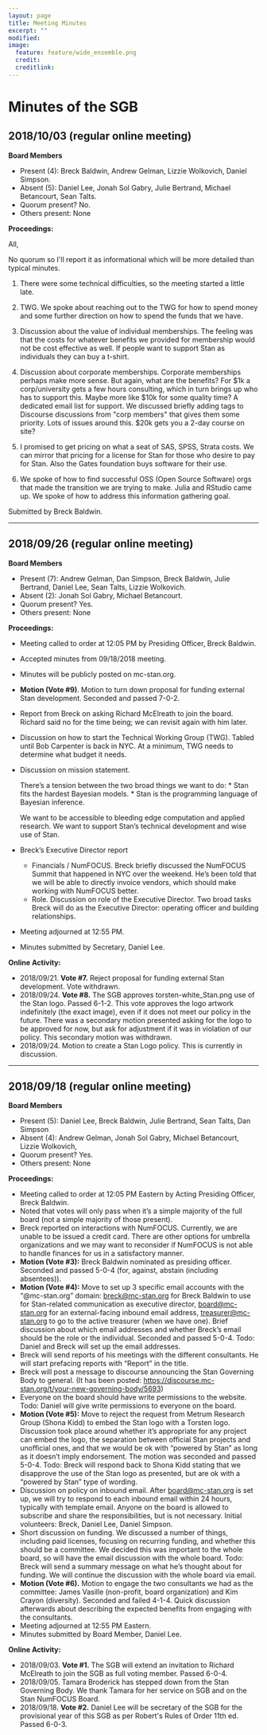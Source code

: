 ```yaml
---
layout: page
title: Meeting Minutes
excerpt: ""
modified:
image:
  feature: feature/wide_ensemble.png
  credit:
  creditlink:
---
```


# Minutes of the SGB

## 2018/10/03 (regular online meeting)

**Board Members**

* Present (4): Breck Baldwin, Andrew Gelman, Lizzie Wolkovich, Daniel Simpson.
* Absent (5): Daniel Lee, Jonah Sol Gabry, Julie Bertrand, Michael Betancourt,
  Sean Talts.
* Quorum present? No.
* Others present: None

**Proceedings:**

All,

No quorum so I'll report it as informational which will be more
detailed than typical minutes.

1. There were some technical difficulties, so the meeting started a
little late.

2. TWG. We spoke about reaching out to the TWG for how to spend money and
some further direction on how to spend the funds that we have.

3. Discussion about the value of individual memberships. The feeling
was that the costs for whatever benefits we provided for membership
would not be cost effective as well. If people want to support Stan as
individuals they can buy a t-shirt.

4. Discussion about corporate memberships. Corporate memberships
perhaps make more sense. But again, what are the benefits? For $1k a
corp/university gets a few hours consulting, which in turn brings up
who has to support this. Maybe more like $10k for some quality time? A
dedicated email list for support. We discussed briefly adding tags to
Discourse discussions from "corp members" that gives them some
priority. Lots of issues around this. $20k gets you a 2-day course on
site?

5. I promised to get pricing on what a seat of SAS, SPSS, Strata
costs. We can mirror that pricing for a license for Stan for those who
desire to pay for Stan. Also the Gates foundation buys software for
their use.

6. We spoke of how to find successful OSS (Open Source Software) orgs
that made the transition we are trying to make. Julia and RStudio came
up. We spoke of how to address this information gathering goal.

Submitted by Breck Baldwin.

---

## 2018/09/26 (regular online meeting)

**Board Members**

* Present (7): Andrew Gelman, Dan Simpson, Breck Baldwin, Julie Bertrand, Daniel Lee, Sean Talts, Lizzie Wolkovich.
* Absent (2): Jonah Sol Gabry, Michael Betancourt.
* Quorum present? Yes.
* Others present: None


**Proceedings:**

* Meeting called to order at 12:05 PM by Presiding Officer, Breck Baldwin.
* Accepted minutes from 09/18/2018 meeting.
* Minutes will be publicly posted on mc-stan.org.
* **Motion (Vote #9)**. Motion to turn down proposal for funding external Stan development. Seconded and passed 7-0-2.
* Report from Breck on asking Richard McElreath to join the board. Richard said no for the time being; we can revisit again with him later.
* Discussion on how to start the Technical Working Group (TWG). Tabled until Bob Carpenter is back in NYC. At a minimum, TWG needs to determine what budget it needs.
 * Discussion on mission statement.

    There’s a tension between the two broad things we want to do:
       * Stan fits the hardest Bayesian models.
       * Stan is the programming language of Bayesian inference.

    We want to be accessible to bleeding edge computation and applied research. We want to support Stan’s technical development and wise use of Stan.
* Breck’s Executive Director report
    * Financials / NumFOCUS. Breck briefly discussed the NumFOCUS Summit that happened in NYC over the weekend. He’s been told that we will be able to directly invoice vendors, which should make working with NumFOCUS better.
    * Role. Discussion on role of the Executive Director. Two broad tasks Breck will do as the Executive Director: operating officer and building relationships.
* Meeting adjourned at 12:55 PM.
* Minutes submitted by Secretary, Daniel Lee.

**Online Activity:**

* 2018/09/21. **Vote #7.** Reject proposal for funding external Stan development. Vote withdrawn.
* 2018/09/24. **Vote #8.** The SGB approves torsten-white_Stan.png use of the Stan logo. Passed 6-1-2. This vote approves the logo artwork indefinitely (the exact image), even if it does not meet our policy in the future. There was a secondary motion presented asking for the logo to be approved for now, but ask for adjustment if it was in violation of our policy. This secondary motion was withdrawn.
* 2018/09/24. Motion to create a Stan Logo policy. This is currently in discussion.


---

## 2018/09/18 (regular online meeting)


**Board Members**

* Present (5): Daniel Lee, Breck Baldwin, Julie Bertrand, Sean Talts, Dan Simpson
* Absent (4): Andrew Gelman, Jonah Sol Gabry, Michael Betancourt, Lizzie Wolkovich,
* Quorum present? Yes.
* Others present: None


**Proceedings:**

* Meeting called to order at 12:05 PM Eastern by Acting Presiding Officer, Breck Baldwin.
* Noted that votes will only pass when it’s a simple majority of the full board (not a simple majority of those present).
* Breck reported on interactions with NumFOCUS. Currently, we are unable to be issued a credit card. There are other options for umbrella organizations and we may want to reconsider if NumFOCUS is not able to handle finances for us in a satisfactory manner.
* **Motion (Vote #3):** Breck Baldwin nominated as presiding officer. Seconded and passed 5-0-4 (for, against, abstain (including absentees)).
* **Motion (Vote #4):** Move to set up 3 specific email accounts with the “@mc-stan.org” domain: breck@mc-stan.org for Breck Baldwin to use for Stan-related communication as executive director, board@mc-stan.org for an external-facing inbound email address, treasurer@mc-stan.org to go to the active treasurer (when we have one). Brief discussion about which email addresses and whether Breck’s email should be the role or the individual. Seconded and passed 5-0-4.
Todo: Daniel and Breck will set up the email addresses.
* Breck will send reports of his meetings with the different consultants. He will start prefacing reports with “Report” in the title.
* Breck will post a message to discourse announcing the Stan Governing Body to general. (It has been posted: https://discourse.mc-stan.org/t/your-new-governing-body/5693)
* Everyone on the board should have write permissions to the website.
Todo: Daniel will give write permissions to everyone on the board.
* **Motion (Vote #5):** Move to reject the request from Metrum Research Group (Shona Kidd) to embed the Stan logo with a Torsten logo. Discussion took place around whether it’s appropriate for any project can embed the logo, the separation between official Stan projects and unofficial ones, and that we would be ok with “powered by Stan” as long as it doesn’t imply endorsement. The motion was seconded and passed 5-0-4.
Todo: Breck will respond back to Shona Kidd stating that we disapprove the use of the Stan logo as presented, but are ok with a “powered by Stan” type of wording.
* Discussion on policy on inbound email. After board@mc-stan.org is set up, we will try to respond to each inbound email within 24 hours, typically with template email. Anyone on the board is allowed to subscribe and share the responsibilities, but is not necessary. Initial volunteers: Breck, Daniel Lee, Daniel Simpson.
* Short discussion on funding. We discussed a number of things, including paid licenses, focusing on recurring funding, and whether this should be a committee. We decided this was important to the whole board, so will have the email discussion with the whole board.
Todo: Breck will send a summary message on what he’s thought about for funding. We will continue the discussion with the whole board via email.
* **Motion (Vote #6).** Motion to engage the two consultants we had as the committee: James Vasille (non-profit, board organization) and Kim Crayon (diversity). Seconded and failed 4-1-4. Quick discussion afterwards about describing the expected benefits from engaging with the consultants.
* Meeting adjourned at 12:55 PM Eastern.
* Minutes submitted by Board Member, Daniel Lee.


**Online Activity:**

* 2018/09/03. **Vote #1.** The SGB will extend an invitation to Richard McElreath to join the SGB as full voting member. Passed 6-0-4. 
* 2018/09/05. Tamara Broderick has stepped down from the Stan Governing Body. We thank Tamara for her service on SGB and on the Stan NumFOCUS Board.
* 2018/09/18. **Vote #2.** Daniel Lee will be secretary of the SGB for the provisional year of this SGB as per Robert's Rules of Order 11th ed. Passed 6-0-3.
